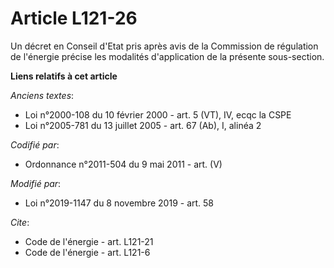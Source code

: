 # Article L121-26

Un décret en Conseil d'Etat pris après avis de la Commission de régulation de l'énergie précise les modalités d'application
de la présente sous-section.

**Liens relatifs à cet article**

_Anciens textes_:

  - Loi n°2000-108 du 10 février 2000 - art. 5 (VT), IV, ecqc la CSPE
  - Loi n°2005-781 du 13 juillet 2005 - art. 67 (Ab), I, alinéa 2

_Codifié par_:

  - Ordonnance n°2011-504 du 9 mai 2011 - art. (V)

_Modifié par_:

  - Loi n°2019-1147 du 8 novembre 2019 - art. 58

_Cite_:

  - Code de l'énergie - art. L121-21
  - Code de l'énergie - art. L121-6
